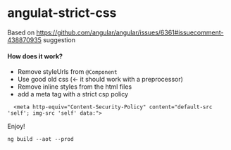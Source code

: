 # angulat-strict-css
Based on https://github.com/angular/angular/issues/6361#issuecomment-438870935 suggestion

#### How does it work?
* Remove styleUrls from `@Component`
* Use good old css (<- it should work with a preprocessor)
* Remove inline styles from the html files
* add a meta tag with a strict csp policy

```
  <meta http-equiv="Content-Security-Policy" content="default-src 'self'; img-src 'self' data:">
```

Enjoy!

```
ng build --aot --prod
```
